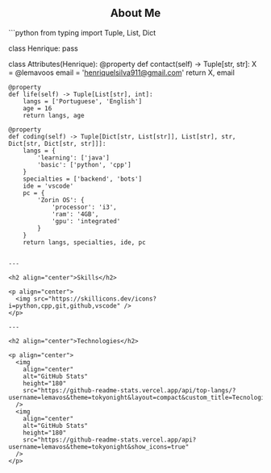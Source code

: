 <h2 align="center">About Me</h2>
```python
from typing import Tuple, List, Dict

class Henrique:
    pass

class Attributes(Henrique):
    @property
    def contact(self) -> Tuple[str, str]:
        X = @lemavoos
        email = 'henriquelsilva911@gmail.com'
        return X, email

    @property
    def life(self) -> Tuple[List[str], int]:
        langs = ['Portuguese', 'English']
        age = 16
        return langs, age

    @property
    def coding(self) -> Tuple[Dict[str, List[str]], List[str], str, Dict[str, Dict[str, str]]]:
        langs = {
            'learning': ['java']
            'basic': ['python', 'cpp']
        }
        specialties = ['backend', 'bots']
        ide = 'vscode'
        pc = {
            'Zorin OS': {
                'processor': 'i3',
                'ram': '4GB',
                'gpu': 'integrated'
            }
        }
        return langs, specialties, ide, pc
```

---

<h2 align="center">Skills</h2>

<p align="center">
  <img src="https://skillicons.dev/icons?i=python,cpp,git,github,vscode" />
</p>

---

<h2 align="center">Technologies</h2>

<p align="center">
  <img 
    align="center" 
    alt="GitHub Stats" 
    height="180" 
    src="https://github-readme-stats.vercel.app/api/top-langs/?username=lemavos&theme=tokyonight&layout=compact&custom_title=Tecnologias&langs_count=9" 
  />
  <img 
    align="center" 
    alt="GitHub Stats" 
    height="180" 
    src="https://github-readme-stats.vercel.app/api?username=lemavos&theme=tokyonight&show_icons=true" 
  />
</p>
